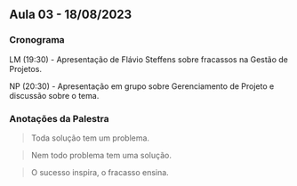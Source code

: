## Aula 03 - 18/08/2023


### Cronograma

LM (19:30) - Apresentação de Flávio Steffens sobre fracassos na Gestão de Projetos.

NP (20:30) - Apresentação em grupo sobre Gerenciamento de Projeto e discussão sobre o tema.

### Anotações da Palestra

> Toda solução tem um problema.

> Nem todo problema tem uma solução.

> O sucesso inspira, o fracasso ensina.
